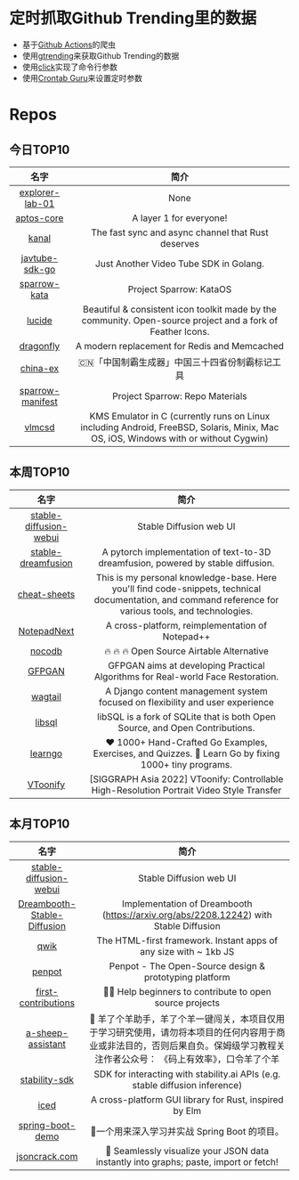 # 定时抓取Github Trending里的数据
* 基于[Github Actions](https://docs.github.com/en/actions)的爬虫
* 使用[gtrending](https://github.com/hedythedev/gtrending)来获取Github Trending的数据
* 使用[click](https://github.com/pallets/click)实现了命令行参数
* 使用[Crontab Guru](https://crontab.guru/)来设置定时参数

# Repos
## 今日TOP10 
<!-- START OF DAILY_TOP10_REPOS -->
| 名字 | 简介 |
| :----: | :----: |
| [explorer-lab-01](https://github.com/rocketseat-education/explorer-lab-01) | None |
| [aptos-core](https://github.com/aptos-labs/aptos-core) | A layer 1 for everyone! |
| [kanal](https://github.com/fereidani/kanal) | The fast sync and async channel that Rust deserves |
| [javtube-sdk-go](https://github.com/javtube/javtube-sdk-go) | Just Another Video Tube SDK in Golang. |
| [sparrow-kata](https://github.com/AmbiML/sparrow-kata) | Project Sparrow: KataOS |
| [lucide](https://github.com/lucide-icons/lucide) | Beautiful & consistent icon toolkit made by the community. Open-source project and a fork of Feather Icons. |
| [dragonfly](https://github.com/dragonflydb/dragonfly) | A modern replacement for Redis and Memcached |
| [china-ex](https://github.com/itorr/china-ex) | 🇨🇳「中国制霸生成器」中国三十四省份制霸标记工具 |
| [sparrow-manifest](https://github.com/AmbiML/sparrow-manifest) | Project Sparrow: Repo Materials |
| [vlmcsd](https://github.com/Wind4/vlmcsd) | KMS Emulator in C (currently runs on Linux including Android, FreeBSD, Solaris, Minix, Mac OS, iOS, Windows with or without Cygwin) |
<!-- END OF DAILY_TOP10_REPOS -->

## 本周TOP10
<!-- START OF WEEKLY_TOP10_REPOS -->
| 名字 | 简介 |
| :----: | :----: |
| [stable-diffusion-webui](https://github.com/AUTOMATIC1111/stable-diffusion-webui) | Stable Diffusion web UI |
| [stable-dreamfusion](https://github.com/ashawkey/stable-dreamfusion) | A pytorch implementation of text-to-3D dreamfusion, powered by stable diffusion. |
| [cheat-sheets](https://github.com/xcad2k/cheat-sheets) | This is my personal knowledge-base. Here you'll find code-snippets, technical documentation, and command reference for various tools, and technologies. |
| [NotepadNext](https://github.com/dail8859/NotepadNext) | A cross-platform, reimplementation of Notepad++ |
| [nocodb](https://github.com/nocodb/nocodb) | 🔥 🔥 🔥 Open Source Airtable Alternative |
| [GFPGAN](https://github.com/TencentARC/GFPGAN) | GFPGAN aims at developing Practical Algorithms for Real-world Face Restoration. |
| [wagtail](https://github.com/wagtail/wagtail) | A Django content management system focused on flexibility and user experience |
| [libsql](https://github.com/libsql/libsql) | libSQL is a fork of SQLite that is both Open Source, and Open Contributions. |
| [learngo](https://github.com/inancgumus/learngo) | ❤️ 1000+ Hand-Crafted Go Examples, Exercises, and Quizzes. 🚀 Learn Go by fixing 1000+ tiny programs. |
| [VToonify](https://github.com/williamyang1991/VToonify) | [SIGGRAPH Asia 2022] VToonify: Controllable High-Resolution Portrait Video Style Transfer |
<!-- END OF WEEKLY_TOP10_REPOS -->

## 本月TOP10
<!-- START OF MONTHLY_TOP10_REPOS -->
| 名字 | 简介 |
| :----: | :----: |
| [stable-diffusion-webui](https://github.com/AUTOMATIC1111/stable-diffusion-webui) | Stable Diffusion web UI |
| [Dreambooth-Stable-Diffusion](https://github.com/XavierXiao/Dreambooth-Stable-Diffusion) | Implementation of Dreambooth (https://arxiv.org/abs/2208.12242) with Stable Diffusion |
| [qwik](https://github.com/BuilderIO/qwik) | The HTML-first framework. Instant apps of any size with ~ 1kb JS |
| [penpot](https://github.com/penpot/penpot) | Penpot - The Open-Source design & prototyping platform |
| [first-contributions](https://github.com/firstcontributions/first-contributions) | 🚀✨ Help beginners to contribute to open source projects |
| [a-sheep-assistant](https://github.com/Lcry/a-sheep-assistant) | 🐑 羊了个羊助手，羊了个羊一键闯关，本项目仅用于学习研究使用，请勿将本项目的任何内容用于商业或非法目的，否则后果自负。保姆级学习教程关注作者公众号： 《码上有效率》，口令羊了个羊 |
| [stability-sdk](https://github.com/Stability-AI/stability-sdk) | SDK for interacting with stability.ai APIs (e.g. stable diffusion inference) |
| [iced](https://github.com/iced-rs/iced) | A cross-platform GUI library for Rust, inspired by Elm |
| [spring-boot-demo](https://github.com/xkcoding/spring-boot-demo) | 🚀一个用来深入学习并实战 Spring Boot 的项目。 |
| [jsoncrack.com](https://github.com/AykutSarac/jsoncrack.com) | 🔮 Seamlessly visualize your JSON data instantly into graphs; paste, import or fetch! |
<!-- END OF MONTHLY_TOP10_REPOS -->
